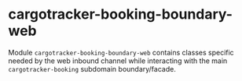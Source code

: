 # cargotracker-booking-boundary-web

Module `cargotracker-booking-boundary-web` contains classes specific needed by the web inbound channel while interacting with the main `cargotracker-booking` subdomain boundary/facade.

